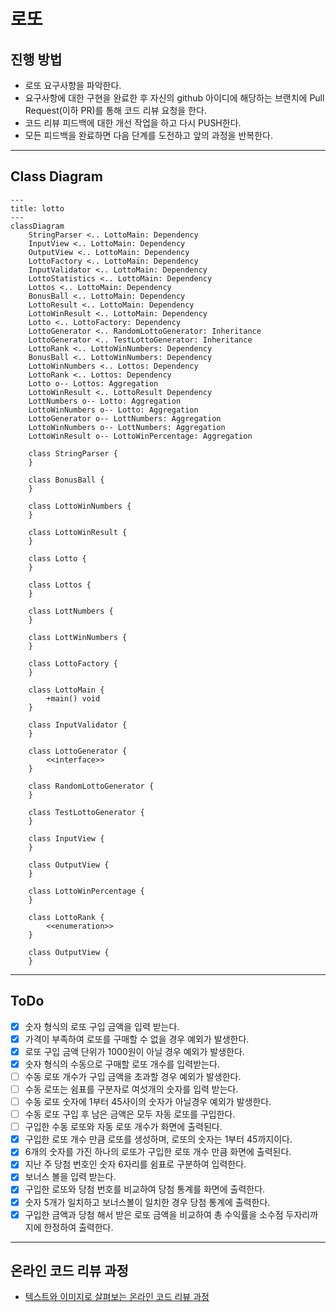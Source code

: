 # 로또

## 진행 방법

* 로또 요구사항을 파악한다.
* 요구사항에 대한 구현을 완료한 후 자신의 github 아이디에 해당하는 브랜치에 Pull Request(이하 PR)를 통해 코드 리뷰 요청을 한다.
* 코드 리뷰 피드백에 대한 개선 작업을 하고 다시 PUSH한다.
* 모든 피드백을 완료하면 다음 단계를 도전하고 앞의 과정을 반복한다.

---

## Class Diagram

```mermaid
---
title: lotto
---
classDiagram
    StringParser <.. LottoMain: Dependency
    InputView <.. LottoMain: Dependency
    OutputView <.. LottoMain: Dependency
    LottoFactory <.. LottoMain: Dependency
    InputValidator <.. LottoMain: Dependency
    LottoStatistics <.. LottoMain: Dependency
    Lottos <.. LottoMain: Dependency
    BonusBall <.. LottoMain: Dependency
    LottoResult <.. LottoMain: Dependency
    LottoWinResult <.. LottoMain: Dependency
    Lotto <.. LottoFactory: Dependency
    LottoGenerator <.. RandomLottoGenerator: Inheritance
    LottoGenerator <.. TestLottoGenerator: Inheritance
    LottoRank <.. LottoWinNumbers: Dependency
    BonusBall <.. LottoWinNumbers: Dependency
    LottoWinNumbers <.. Lottos: Dependency
    LottoRank <.. Lottos: Dependency
    Lotto o-- Lottos: Aggregation
    LottoWinResult <.. LottoResult Dependency
    LottNumbers o-- Lotto: Aggregation
    LottoWinNumbers o-- Lotto: Aggregation
    LottoGenerator o-- LottNumbers: Aggregation
    LottoWinNumbers o-- LottNumbers: Aggregation
    LottoWinResult o-- LottoWinPercentage: Aggregation

    class StringParser {
    }

    class BonusBall {
    }

    class LottoWinNumbers {
    }

    class LottoWinResult {
    }

    class Lotto {
    }

    class Lottos {
    }

    class LottNumbers {
    }

    class LottWinNumbers {
    }

    class LottoFactory {
    }

    class LottoMain {
        +main() void
    }

    class InputValidator {
    }

    class LottoGenerator {
        <<interface>>
    }

    class RandomLottoGenerator {
    }

    class TestLottoGenerator {
    }

    class InputView {
    }

    class OutputView {
    }

    class LottoWinPercentage {
    }

    class LottoRank {
        <<enumeration>>
    }

    class OutputView {
    }
```

---

## ToDo

* [X] 숫자 형식의 로또 구입 금액을 입력 받는다.
* [X] 가격이 부족하여 로또를 구매할 수 없을 경우 예외가 발생한다.
* [X] 로또 구입 금액 단위가 1000원이 아닐 경우 예외가 발생한다.
* [X] 숫자 형식의 수동으로 구매할 로또 개수를 입력받는다.
* [ ] 수동 로또 개수가 구입 금액을 초과할 경우 예외가 발생한다.
* [ ] 수동 로또는 쉼표를 구분자로 여섯개의 숫자를 입력 받는다.
* [ ] 수동 로또 숫자에 1부터 45사이의 숫자가 아닐경우 예외가 발생한다.
* [ ] 수동 로또 구입 후 남은 금액은 모두 자동 로또를 구입한다.
* [ ] 구입한 수동 로또와 자동 로또 개수가 화면에 출력된다.
* [X] 구입한 로또 개수 만큼 로또를 생성하며, 로또의 숫자는 1부터 45까지이다.
* [X] 6개의 숫자를 가진 하나의 로또가 구입한 로또 개수 만큼 화면에 출력된다.
* [X] 지난 주 당첨 번호인 숫자 6자리를 쉼표로 구분하여 입력한다.
* [X] 보너스 볼을 입력 받는다.
* [X] 구입한 로또와 당첨 번호를 비교하여 당첨 통계를 화면에 출력한다.
* [X] 숫자 5개가 일치하고 보너스볼이 일치한 경우 당첨 통계에 출력한다.
* [X] 구입한 금액과 당첨 해서 받은 로또 금액을 비교하여 총 수익률을 소수점 두자리까지에 한정하여 출력한다.

---

## 온라인 코드 리뷰 과정

* [텍스트와 이미지로 살펴보는 온라인 코드 리뷰 과정](https://github.com/next-step/nextstep-docs/tree/master/codereview)